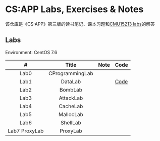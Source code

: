 # CS:APP Labs, Exercises & Notes

该仓库是《CS:APP》第三版的读书笔记、课本习题和[CMU15213 labs](http://csapp.cs.cmu.edu/3e/labs.html)的解答

## Labs

Environment: CentOS 7.6

|       #       |      Title      | Note | Code                                                         |
| :-----------: | :-------------: | :--: | ------------------------------------------------------------ |
|     Lab0      | CProgrammingLab |      |                                                              |
|     Lab1      |     DataLab     |      | [Code](https://github.com/Lei-Pei/CSAPP/blob/main/lab1-DataLab/datalab-handout/bits.c) |
|     Lab2      |     BombLab     |      |                                                              |
|     Lab3      |    AttackLab    |      |                                                              |
|     Lab4      |    CacheLab     |      |                                                              |
|     Lab5      |    MallocLab    |      |                                                              |
|     Lab6      |    ShellLab     |      |                                                              |
| Lab7 ProxyLab |    ProxyLab     |      |                                                              |

